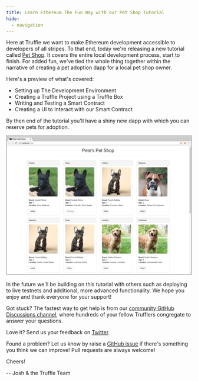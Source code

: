 ```yaml
---
title: Learn Ethereum The Fun Way with our Pet Shop Tutorial
hide:
  - navigation
---
```


Here at Truffle we want to make Ethereum development accessible to developers of all stripes. To that end, today we're releasing a new tutorial called [Pet Shop](/tutorial). It covers the entire local development process, start to finish. For added fun, we've tied the whole thing together within the narrative of creating a pet adoption dapp for a local pet shop owner.

Here's a preview of what's covered:

- Setting up The Development Environment
- Creating a Truffle Project using a Truffle Box
- Writing and Testing a Smart Contract
- Creating a UI to Interact with our Smart Contract

By then end of the tutorial you'll have a shiny new dapp with which you can reserve pets for adoption.

![The Completed Pet Shop Dapp](/img/blog/learn-ethereum-the-fun-way-with-our-pet-shop-tutorial/pet-shop-preview.jpeg "The completed dapp.")

In the future we'll be building on this tutorial with others such as deploying to live testnets and additional, more advanced functionality. We hope you enjoy and thank everyone for your support!

Got stuck? The fastest way to get help is from our [community GitHub Discussions channel](https://github.com/trufflesuite/truffle/discussions), where hundreds of your fellow Trufflers congregate to answer your questions.

Love it? Send us your feedback on [Twitter](https://twitter.com/trufflesuite).

Found a problem? Let us know by raise a [GitHub issue](https://github.com/trufflesuite/trufflesuite.com/issues) if there's something you think we can improve! Pull requests are always welcome!

Cheers!

-- Josh & the Truffle Team
